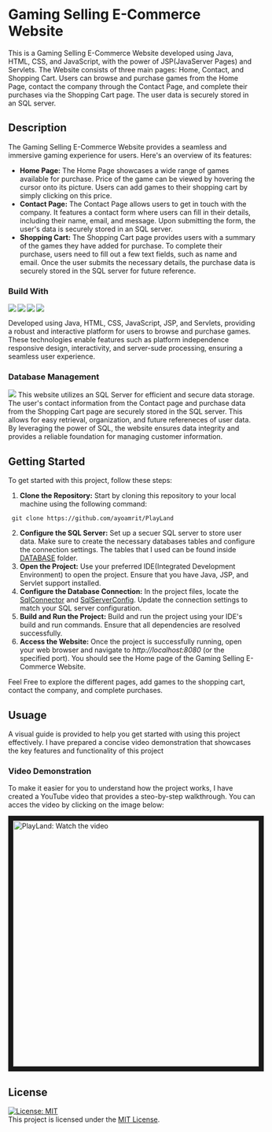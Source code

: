 # Gaming Selling E-Commerce Website

This is a Gaming Selling E-Commerce Website developed using Java, HTML, CSS, and JavaScript, with the power of JSP(JavaServer Pages) and Servlets. The Website consists of three main pages: Home, Contact, and Shopping Cart. Users can browse and purchase games from the Home Page, contact the company through the Contact Page, and complete their purchases via the Shopping Cart page. The user data is securely stored in an SQL server.

## Description
The Gaming Selling E-Commerce Website provides a seamless and immersive gaming experience for users. Here's an overview of its features:
+ **Home Page:** The Home Page showcases a wide range of games available for purchase. Price of the game can be viewed by hovering the cursor onto its picture. Users can add games to their shopping cart by simply clicking on this price.
+ **Contact Page:** The Contact Page allows users to get in touch with the company. It features a contact form where users can fill in their details, including their name, email, and message. Upon submitting the form, the user's data is securely stored in an SQL server.
+  **Shopping Cart:** The Shopping Cart page provides users with a summary of the games they have added for purchase. To complete their purchase, users need to fill out a few text fields, such as name and email. Once the user submits the necessary details, the purchase data is securely stored in the SQL server for future reference.

### Build With
<img align="left" src="https://img.shields.io/badge/HTML-239120?style=for-the-badge&logo=html5&logoColor=white">
<img align="left" src="https://img.shields.io/badge/CSS-239120?&style=for-the-badge&logo=css3&logoColor=white">
<img align="left" src="https://img.shields.io/badge/JavaScript-F7DF1E?style=for-the-badge&logo=javascript&logoColor=black">
<img src="https://img.shields.io/badge/Java-ED8B00?style=for-the-badge&logo=openjdk&logoColor=white">

Developed using Java, HTML, CSS, JavaScript, JSP, and Servlets, providing a robust and interactive platform for users to browse and purchase games. These technologies enable features such as platform independence responsive design, interactivity, and server-sude processing, ensuring a seamless user experience.

### Database Management
<img src="https://img.shields.io/badge/MySQL-005C84?style=for-the-badge&logo=mysql&logoColor=white">
This website utilizes an SQL Server for efficient and secure data storage. The user's contact information from the Contact page and purchase data from the Shopping Cart page are securely stored in the SQL server. This allows for easy retrieval, organization, and future refereneces of user data. By leveraging the power of SQL, the website ensures data integrity and provides a reliable foundation for managing customer information.

## Getting Started
To get started with this project, follow these steps:
1. **Clone the Repository:** Start by cloning this repository to your local machine using the following command:
```
 git clone https://github.com/ayoamrit/PlayLand
```
2. **Configure the SQL Server:** Set up a secuer SQL server to store user data. Make sure to create the necessary databases tables and configure the connection settings. The tables that I used can be found inside [DATABASE](https://github.com/ayoamrit/PlayLand/tree/main/src/main/webapp/DATABASE) folder.
3. **Open the Project:** Use your preferred IDE(Integrated Development Environment) to open the project. Ensure that you have Java, JSP, and Servlet support installed.
4. **Configure the Database Connection:** In the project files, locate the [SqlConnector](https://github.com/ayoamrit/PlayLand/blob/main/src/main/java/com/playland/database/SqlConnector.java) and [SqlServerConfig](https://github.com/ayoamrit/PlayLand/blob/main/src/main/java/com/playland/database/SqlServerConfig.java). Update the connection settings to match your SQL server configuration.
5. **Build and Run the Project:** Build and run the project using your IDE's build and run commands. Ensure that all dependencies are resolved successfully.
6. **Access the Website:** Once the project is successfully running, open your web browser and navigate to *http://localhost:8080* (or the specified port). You should see the Home page of the Gaming Selling E-Commerce Website.

Feel Free to explore the different pages, add games to the shopping cart, contact the company, and complete purchases.
 
 ## Usuage
A visual guide is provided to help you get started with using this project effectively. I have prepared a concise video demonstration that showcases the key features and functionality of this project
### Video Demonstration
To make it easier for you to understand how the project works, I have created a YouTube video that provides a steo-by-step walkthrough. You can acces the video by clicking on the image below:

<a href="https://youtu.be/gkEnEX4bapI" target="_blank">
 <img src="https://github.com/ayoamrit/PlayLand/assets/90580293/44479d47-ce26-4b54-87c7-f5f485ab66da" alt="PlayLand: Watch the video" height="500px" border="10"/></a>
 
 
 ## License
 [![License: MIT](https://img.shields.io/badge/License-MIT-yellow.svg)](https://opensource.org/licenses/MIT) </br>
 This project is licensed under the [MIT License](https://github.com/ayoamrit/PlayLand/blob/main/LICENSE).

